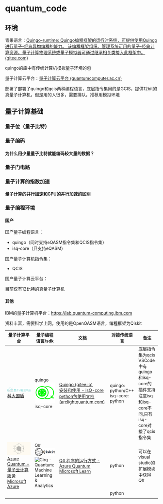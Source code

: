 # quantum_code

## 环境

青果语言：[Quingo-runtime: Quingo编程框架的运行时系统，可提供使用Quingo进行量子-经典异构编程的能力。 该编程框架组织、管理系统可用的量子-经典计算资源。量子计算物理系统或量子模拟器可通过继承相关类接入此框架中。 (gitee.com)](https://gitee.com/quingo/quingo-runtime)

quingo的库中有传统计算机模拟量子环境的包

量子计算云平台：[量子计算云平台 (quantumcomputer.ac.cn)](https://quantumcomputer.ac.cn/index.html)

部署了部署了quingo和qcis两种编程语言，底层指令集用的是GCIS，提供12bit的真量子计算机，但是用的人很多，需要排队，推荐用模拟环境

## 量子计算基础

### 量子位（量子比特）




### 量子编码


#### 为什么用少量量子比特就能编码较大量的数据？

### 量子门电路

### 量子计算的指数加速

#### 量子计算的并行加速和GPU的并行加速的区别

### 量子编程环境

#### 国产

国产量子编程语言：

- quingo（同时支持eQASM指令集和QCIS指令集）
- isq-core（只支持eQASM）

国产量子计算机指令集：
- QCIS

国产量子计算云平台：

目前仅有12比特的真量子计算机

#### 其他

IBM的量子计算机平台：https://lab.quantum-computing.ibm.com

资料丰富，需要科学上网，使用的是OpenQASM语言，编程框架为Qiskit



| 量子计算平台                                                 | 量子编程语言/sdk                                             | 文档                                                         | 对接传统语言                             | 备注                                                         |
| ------------------------------------------------------------ | ------------------------------------------------------------ | ------------------------------------------------------------ | ---------------------------------------- | ------------------------------------------------------------ |
| ![localeI18.QuantumPlatform](README.assets/d2c72bf32e80412eab678d68d2947914.png)[科大国盾](https://quantumcomputer.ac.cn/index.html) | quingo![9086150 quingo 1641482586](README.assets/9086150_quingo_1641482586.png)<br />isq-core | [Quingo (gitee.io)](https://quingo.gitee.io/docs/)<br />[安装和使用 - isQ-core python包使用文档 (arclightquantum.com)](http://www.arclightquantum.com/isq-core/) | quingo: python/C++<br />isq-core: python | 底层指令集为qcis<br />VSCode中有quingo和isq-core的插件支持<br />注意isq和isq-core不同,只有isq-core对接了qcis指令集 |
| ![img](README.assets/credits-imageresMode=sharp2&op_usm=1.5,0.png)[Azure Quantum - 量子云计算服务  Microsoft Azure](https://azure.microsoft.com/zh-cn/products/quantum/) | Q#<br />![Plugins and ecosystem — PennyLane](README.assets/qiskit_logo_small.png)<br />![Cirq - Quantum: Machine Learning & Analytics](https://ml2quantum.com/wp-content/uploads/2020/05/2566b800-6601-11e9-9f2d-36d3354da949.png) | [Q# 程序的运行方式 - Azure Quantum  Microsoft Learn](https://learn.microsoft.com/zh-cn/azure/quantum/user-guide/host-programs?tabs=tabid-python) | python                                   | 可以在visual studio的扩展模块中获得Q#                        |
|                                                              |                                                              |                                                              | python                                   |                                                              |
|                                                              |                                                              |                                                              |                                          |                                                              |

